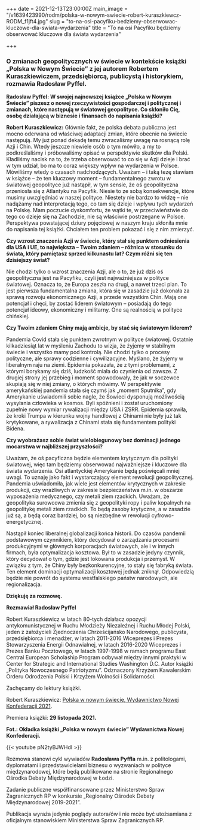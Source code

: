 +++
date = 2021-12-13T23:00:00Z
main_image = "/v1639423990/rodm/polska-w-nowym-swiecie-robert-kuraszkiewcz-RODM_f1jft4.jpg"
slug = "to-na-osi-pacyfiku-bedziemy-obserwowac-kluczowe-dla-swiata-wydarzenia"
title = "To na osi Pacyfiku będziemy obserwować kluczowe dla świata wydarzenia"

+++
### **O zmianach geopolitycznych w świecie w kontekście książki „Polska w Nowym Świecie” z jej autorem Robertem Kuraszkiewiczem, przedsiębiorcą, publicystą i historykiem, rozmawia Radosław Pyffel.**

**Radosław Pyffel: W swojej najnowszej książce „Polska w Nowym Świecie” piszesz o nowej rzeczywistości gospodarczej i politycznej i zmianach, które następują w światowej geopolityce. Co skłoniło Cię, osobę działającą w biznesie i finansach do napisania książki?**

**Robert Kuraszkiewicz:** Głównie fakt, że polska debata publiczna jest mocno oderwana od właściwej adaptacji zmian, które obecnie na świecie następują. My już ponad dekadę temu zwracaliśmy uwagę na rosnącą rolę Azji i Chin. Wtedy jeszcze niewiele osób o tym mówiło, a my to podkreślaliśmy i próbowaliśmy opisać w perspektywie skutków dla Polski. Kładliśmy nacisk na to, że trzeba obserwować to co się w Azji dzieje i brać w tym udział, bo ma to coraz większy wpływ na wydarzenia w Polsce. Mówiliśmy wtedy o czasach nadchodzących. Uważam – i taką tezę stawiam w książce – że ten kluczowy moment – fundamentalnego zwrotu w światowej geopolityce już nastąpił, w tym sensie, że oś geopolityczna przeniosła się z Atlantyku na Pacyfik. Niesie to ze sobą konsekwencje, które musimy uwzględniać w naszej polityce. Niestety nie bardzo to widzę – nie nadążamy nad interpretacją tego, co tam się dzieje i wpływu tych wydarzeń na Polskę. Mam poczucie dyskomfortu, że wątki te, w przeciwieństwie do tego co dzieje się na Zachodzie, nie są właściwie postrzegane w Polsce. Perspektywa powstającej dziury pojęciowej w naszym kraju skłoniła mnie do napisania tej książki. Chciałem ten problem pokazać i się z nim zmierzyć.

**Czy wzrost znaczenia Azji w świecie, który stał się punktem odniesienia dla USA i UE, to największa – Twoim zdaniem – różnica w stosunku do świata, który pamiętasz sprzed kilkunastu lat? Czym różni się ten dzisiejszy świat?**

Nie chodzi tylko o wzrost znaczenia Azji, ale o to, że już dziś oś geopolityczna jest na Pacyfiku, czyli jest najważniejsza w polityce światowej. Oznacza to, że Europa zeszła na drugi, a nawet trzeci plan. To jest pierwsza fundamentalna zmiana, która się w zasadzie już dokonała za sprawą rozwoju ekonomicznego Azji, a przede wszystkim Chin. Mają one potencjał i chęci, by zostać liderem światowym – posiadają do tego potencjał ideowy, ekonomiczny i militarny. One są realnością w polityce chińskiej.

**Czy Twoim zdaniem Chiny mają ambicje, by stać się światowym liderem?**

Pandemia Covid stała się punktem zwrotnym w polityce światowej. Ostatnie kilkadziesiąt lat w myśleniu Zachodu to wizja, że żyjemy w stabilnym świecie i wszystko mamy pod kontrolą. Nie chodzi tylko o procesy polityczne, ale sprawy codzienne i cywilizacyjne. Myślano, że żyjemy w liberalnym raju na ziemi. Epidemia pokazała, że z tymi problemami, z którymi borykamy się dziś, ludzkość miała do czynienia od zawsze. Z drugiej strony jej przebieg i moment spowodowały, że jak w soczewce skupiają się w niej zmiany, o których mówimy. W perspektywie amerykańskiej pandemia stała się czymś jak „moment Sputnika”, gdy Amerykanie uświadomili sobie nagle, że Sowieci dysponują możliwością wysyłania człowieka w kosmos. Byli spóźnieni i został uruchomiony zupełnie nowy wymiar rywalizacji między USA i ZSRR. Epidemia sprawiła, że kroki Trumpa w kierunku wojny handlowej z Chinami nie były już tak krytykowane, a rywalizacja z Chinami stała się fundamentem polityki Bidena.

**Czy wyobrażasz sobie świat wielobiegunowy bez dominacji jednego mocarstwa w najbliższej przyszłości?**

Uważam, że oś pacyficzna będzie elementem krytycznym dla polityki światowej, więc tam będziemy obserwować najważniejsze i kluczowe dla świata wydarzenia. Osi atlantyckiej Amerykanie będą poświęcali mniej uwagi. To uznaję jako fakt i wystarczający element rewolucji geopolitycznej. Pandemia uświadomiła, jak wiele jest elementów krytycznych w zakresie produkcji, czy wrażliwych w zakresie bezpieczeństwa m.in. w obszarze wyposażenia medycznego, czy metali ziem rzadkich. Uważam, że geopolityka surowcowa zmienia się z geopolityki ropy i paliw kopalnych na geopolitykę metali ziem rzadkich. To będą zasoby krytyczne, a w zasadzie już są, a będą coraz bardziej, bo są niezbędne w rewolucji cyfrowo-energetycznej.

Nastąpił koniec liberalnej globalizacji końca historii. Do czasów pandemii podstawowym czynnikiem, który decydował o zarządzaniu procesami produkcyjnymi w głównych korporacjach światowych, ale i w innych firmach, była optymalizacja kosztowa. Był to w zasadzie jedyny czynnik, który decydował o tym, gdzie jest lokowana produkcja i przemysł. W związku z tym, że Chiny były bezkonkurencyjne, to stały się fabryką świata. Ten element dominacji optymalizacji kosztowej jednak zniknął. Odpowiedzią będzie nie powrót do systemu westfalskiego państw narodowych, ale regionalizacja.

**Dziękuję za rozmowę.**

**Rozmawiał Radosław Pyffel**

Robert Kuraszkiewicz w latach 80-tych działacz opozycji antykomunistycznej w Ruchu Młodzieży Niezależnej i Ruchu Młodej Polski, jeden z założycieli Zjednoczenia Chrześcijańsko Narodowego, publicysta, przedsiębiorca i menadżer, w latach 2011-2016 Wiceprezes i Prezes Stowarzyszenia Energii Odnawialnej, w latach 2016-2020 Wiceprezes i Prezes Banku Pocztowego, w latach 1997-1998 w ramach programu East Central European Scholaship Program odbywał między innymi praktyki w Center for Strategic and International Studies Washington D.C. Autor książki „Polityka Nowoczesnego Patriotyzmu”. Odznaczony Krzyżem Kawalerskim Orderu Odrodzenia Polski i Krzyżem Wolności i Solidarności.

Zachęcamy do lektury książki.

Robert Kuraszkiewicz: [Polska w nowym świecie, Wydawnictwo Nowej Konfederacji 2021](https://ksiegarnia.nowakonfederacja.pl/produkt/polska-w-nowym-swiecie/ "https://ksiegarnia.nowakonfederacja.pl/produkt/polska-w-nowym-swiecie/").

Premiera książki: **29 listopada 2021.**

**Fot.: Okładka książki „Polska w nowym świecie” Wydawnictwa Nowej Konfederacji.**

{{< youtube pN2tyBJWHdI >}}

Rozmowa stanowi cykl wywiadów **Radosława Pyffla** m.in. z politologami, dyplomatami i przedstawicielami biznesu o wyzwaniach w polityce międzynarodowej, które będą publikowane na stronie Regionalnego Ośrodka Debaty Międzynarodowej w Łodzi.

Zadanie publiczne współfinansowane przez Ministerstwo Spraw Zagranicznych RP w konkursie „Regionalny Ośrodek Debaty Międzynarodowej 2019-2021”.

Publikacja wyraża jedynie poglądy autora/ów i nie może być utożsamiana z oficjalnym stanowiskiem Ministerstwa Spraw Zagranicznych RP.